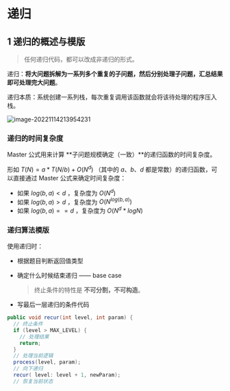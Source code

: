 # 递归

## 1 递归的概述与模版

> 任何递归代码，都可以改成非递归的形式。

递归：**将大问题拆解为一系列多个重复的子问题，然后分别处理子问题，汇总结果即可处理完大问题**。

递归本质：系统创建一系列栈，每次重复调用该函数就会将该待处理的程序压入栈。

![image-20221114213954231](https://tva1.sinaimg.cn/large/008vxvgGgy1h84zkahpeqj30q30eyabo.jpg)

### 递归的时间复杂度

Master 公式用来计算 **子问题规模确定（一致）**的递归函数的时间复杂度。

形如 $T(N) = a * T(N/b) + O(N^d)$ （其中的 $a、b、d$ 都是常数）的递归函数，可以直接通过 Master 公式来确定时间复杂度：

- 如果 $log(b,a) < d$ ，复杂度为 $O(N^d)$ 
- 如果 $log(b,a) > d$ ，复杂度为 $O(N^{log(b,a)})$ 
- 如果 $log(b,a) == d$ ，复杂度为 $O(N^d * logN)$

### 递归算法模版

使用递归时：

- 根据题目判断返回值类型

- 确定什么时候结束递归 —— base case

  > 终止条件的特性是 **不可分割，不可构造**。

- 写最后一层递归的条件代码

```java
public void recur(int level, int param) { 
  // 终止条件 
  if (level > MAX_LEVEL) { 
    // 处理结果
    return; 
  }
  // 处理当前逻辑
  process(level, param); 
  // 向下递归
  recur( level: level + 1, newParam); 
  // 恢复当前状态
```

